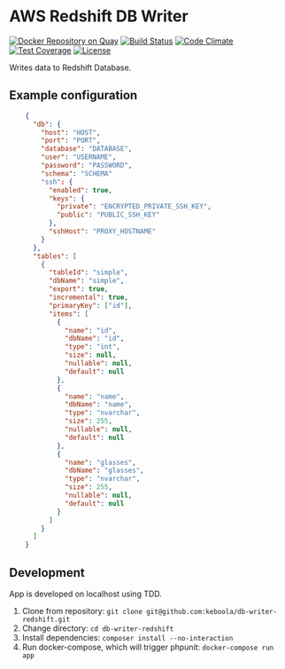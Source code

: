# AWS Redshift DB Writer

[![Docker Repository on Quay](https://quay.io/repository/keboola/db-writer-redshift/status "Docker Repository on Quay")](https://quay.io/repository/keboola/db-writer-redshift)
[![Build Status](https://travis-ci.org/keboola/db-writer-redshift.svg?branch=master)](https://travis-ci.org/keboola/db-writer-redshift)
[![Code Climate](https://codeclimate.com/github/keboola/db-writer-redshift/badges/gpa.svg)](https://codeclimate.com/github/keboola/db-writer-redshift)
[![Test Coverage](https://codeclimate.com/github/keboola/db-writer-redshift/badges/coverage.svg)](https://codeclimate.com/github/keboola/db-writer-redshift/coverage)
[![License](https://img.shields.io/badge/license-MIT-blue.svg)](https://github.com/keboola/db-writer-redshift/blob/master/LICENSE.md)

Writes data to Redshift Database.

## Example configuration

```json
    {
      "db": {        
        "host": "HOST",
        "port": "PORT",
        "database": "DATABASE",
        "user": "USERNAME",
        "password": "PASSWORD",
        "schema": "SCHEMA"
        "ssh": {
          "enabled": true,
          "keys": {
            "private": "ENCRYPTED_PRIVATE_SSH_KEY",
            "public": "PUBLIC_SSH_KEY"
          },
          "sshHost": "PROXY_HOSTNAME"
        }
      },
      "tables": [
        {
          "tableId": "simple",
          "dbName": "simple",
          "export": true, 
          "incremental": true,
          "primaryKey": ["id"],
          "items": [
            {
              "name": "id",
              "dbName": "id",
              "type": "int",
              "size": null,
              "nullable": null,
              "default": null
            },
            {
              "name": "name",
              "dbName": "name",
              "type": "nvarchar",
              "size": 255,
              "nullable": null,
              "default": null
            },
            {
              "name": "glasses",
              "dbName": "glasses",
              "type": "nvarchar",
              "size": 255,
              "nullable": null,
              "default": null
            }
          ]                                
        }
      ]
    }
```

## Development

App is developed on localhost using TDD.

1. Clone from repository: `git clone git@github.com:keboola/db-writer-redshift.git`
2. Change directory: `cd db-writer-redshift`
3. Install dependencies: `composer install --no-interaction`
4. Run docker-compose, which will trigger phpunit: `docker-compose run app`
